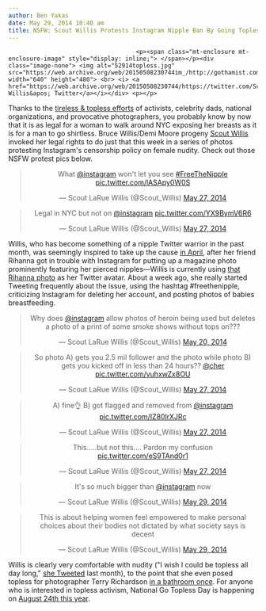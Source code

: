 ```yaml
---
author: Ben Yakas
date: May 29, 2014 10:40 am
title: NSFW: Scout Willis Protests Instagram Nipple Ban By Going Topless In NYC
---
```


	
										<p><span class="mt-enclosure mt-enclosure-image" style="display: inline;"> </span></p><div class="image-none"> <img alt="52914topless.jpg" src="https://web.archive.org/web/20150508230744im_/http://gothamist.com/attachments/byakas/52914topless.jpg" width="640" height="480"> <br> <i> <a href="https://web.archive.org/web/20150508230744/https://twitter.com/Scout_Willis">Scout Willis&apos; Twitter</a></i></div> <p></p>

<p>Thanks to the <a href="https://web.archive.org/web/20150508230744/http://gothamist.com/tags/topless">tireless &amp; topless efforts</a> of activists, celebrity dads, national organizations, and provocative photographers, you probably know by now that it is as legal for a woman to walk around NYC exposing her breasts as it is for a man to go shirtless. Bruce Willis/Demi Moore progeny <a href="https://web.archive.org/web/20150508230744/http://gothamist.com/tags/scoutwillis">Scout Willis</a> invoked her legal rights to do just that this week in a series of photos protesting Instagram&apos;s censorship policy on female nudity. Check out those NSFW protest pics below. </p>

<center><blockquote class="twitter-tweet" lang="en"><p>What <a href="https://web.archive.org/web/20150508230744/https://twitter.com/instagram">@instagram</a> won&apos;t let you see 
<a href="https://web.archive.org/web/20150508230744/https://twitter.com/search?q=%23FreeTheNipple&amp;src=hash">#FreeTheNipple</a> <a href="https://web.archive.org/web/20150508230744/http://t.co/lASApy0W0S">pic.twitter.com/lASApy0W0S</a></p>&#x2014; Scout LaRue Willis (@Scout_Willis) <a href="https://web.archive.org/web/20150508230744/https://twitter.com/Scout_Willis/statuses/471420788872982528">May 27, 2014</a></blockquote>
<script async src="//web.archive.org/web/20150508230744js_/http://platform.twitter.com/widgets.js" charset="utf-8"></script></center>

<center><blockquote class="twitter-tweet" lang="en"><p>Legal in NYC but not on <a href="https://web.archive.org/web/20150508230744/https://twitter.com/instagram">@instagram</a> <a href="https://web.archive.org/web/20150508230744/http://t.co/YX9BymV6R6">pic.twitter.com/YX9BymV6R6</a></p>&#x2014; Scout LaRue Willis (@Scout_Willis) <a href="https://web.archive.org/web/20150508230744/https://twitter.com/Scout_Willis/statuses/471419680755036160">May 27, 2014</a></blockquote>
<script async src="//web.archive.org/web/20150508230744js_/http://platform.twitter.com/widgets.js" charset="utf-8"></script></center>

<p>Willis, who has become something of a nipple Twitter warrior in the past month, was seemingly inspired to take up the cause <a href="https://web.archive.org/web/20150508230744/https://twitter.com/Scout_Willis/status/457309453683916800">in April</a>, after her friend Rihanna got in trouble with Instagram for putting up a magazine photo prominently featuring her pierced nipples&#x2014;Willis is currently using <a href="https://web.archive.org/web/20150508230744/http://www.buzzfeed.com/naomizeichner/rihanna-topless-lui-magazine">that Rihanna photo</a> as her Twitter avatar. About a week ago, she really started Tweeting frequently about the issue, using the hashtag #freethenipple, criticizing Instagram for deleting her account, and posting photos of babies breastfeeding.</p>

<center><blockquote class="twitter-tweet" lang="en"><p>Why does <a href="https://web.archive.org/web/20150508230744/https://twitter.com/instagram">@instagram</a> allow photos of heroin being used but deletes a photo of a print of some smoke shows without tops on???</p>&#x2014; Scout LaRue Willis (@Scout_Willis) <a href="https://web.archive.org/web/20150508230744/https://twitter.com/Scout_Willis/statuses/468795475337154560">May 20, 2014</a></blockquote>
<script async src="//web.archive.org/web/20150508230744js_/http://platform.twitter.com/widgets.js" charset="utf-8"></script></center>

<center><blockquote class="twitter-tweet" lang="en"><p>So photo A) gets you 2.5 mil follower and the photo while photo B) gets you kicked off in less than 24 hours?? <a href="https://web.archive.org/web/20150508230744/https://twitter.com/cher">@cher</a> <a href="https://web.archive.org/web/20150508230744/http://t.co/vuhxwZx8OU">pic.twitter.com/vuhxwZx8OU</a></p>&#x2014; Scout LaRue Willis (@Scout_Willis) <a href="https://web.archive.org/web/20150508230744/https://twitter.com/Scout_Willis/statuses/471272644990758912">May 27, 2014</a></blockquote>
<script async src="//web.archive.org/web/20150508230744js_/http://platform.twitter.com/widgets.js" charset="utf-8"></script></center>

<center><blockquote class="twitter-tweet" lang="en"><p>A) fine&#x1F44C; B) got flagged and removed from <a href="https://web.archive.org/web/20150508230744/https://twitter.com/instagram">@instagram</a> <a href="https://web.archive.org/web/20150508230744/http://t.co/IZ80lrXJRc">pic.twitter.com/IZ80lrXJRc</a></p>&#x2014; Scout LaRue Willis (@Scout_Willis) <a href="https://web.archive.org/web/20150508230744/https://twitter.com/Scout_Willis/statuses/471308386160492544">May 27, 2014</a></blockquote>
<script async src="//web.archive.org/web/20150508230744js_/http://platform.twitter.com/widgets.js" charset="utf-8"></script></center>

<center><blockquote class="twitter-tweet" lang="en"><p>This.....but not this.... Pardon my confusion <a href="https://web.archive.org/web/20150508230744/http://t.co/eS9TAnd0r1">pic.twitter.com/eS9TAnd0r1</a></p>&#x2014; Scout LaRue Willis (@Scout_Willis) <a href="https://web.archive.org/web/20150508230744/https://twitter.com/Scout_Willis/statuses/471366005290450945">May 27, 2014</a></blockquote>
<script async src="//web.archive.org/web/20150508230744js_/http://platform.twitter.com/widgets.js" charset="utf-8"></script></center>

<center><blockquote class="twitter-tweet" lang="en"><p>It&apos;s so much bigger than <a href="https://web.archive.org/web/20150508230744/https://twitter.com/instagram">@instagram</a> now</p>&#x2014; Scout LaRue Willis (@Scout_Willis) <a href="https://web.archive.org/web/20150508230744/https://twitter.com/Scout_Willis/statuses/472008571388190720">May 29, 2014</a></blockquote>
<script async src="//web.archive.org/web/20150508230744js_/http://platform.twitter.com/widgets.js" charset="utf-8"></script></center>

<center><blockquote class="twitter-tweet" lang="en"><p>This is about helping women feel empowered to make personal choices about their bodies not dictated by what society says is decent</p>&#x2014; Scout LaRue Willis (@Scout_Willis) <a href="https://web.archive.org/web/20150508230744/https://twitter.com/Scout_Willis/statuses/472008859415224320">May 29, 2014</a></blockquote>
<script async src="//web.archive.org/web/20150508230744js_/http://platform.twitter.com/widgets.js" charset="utf-8"></script></center>

<p>Willis is clearly very comfortable with nudity (&quot;I wish I could be topless all day long,&quot; <a href="https://web.archive.org/web/20150508230744/https://twitter.com/Scout_Willis/status/461202646917849088">she Tweeted</a> last month), to the point that she even posed topless for photographer Terry Richardson <a href="https://web.archive.org/web/20150508230744/http://gawker.com/5891582/terry-richardson-tried-to-finger-bruce-willis-daughter-at-a-bar">in a bathroom once</a>. For anyone who is interested in topless activism, National Go Topless Day is happening on <a href="https://web.archive.org/web/20150508230744/http://gotopless.org/">August 24th this year</a>.</p>					
										
									
				